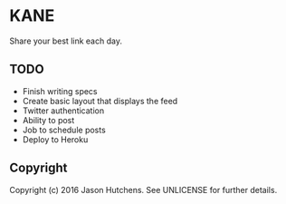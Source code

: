 KANE
====

Share your best link each day.

TODO
----

* Finish writing specs
* Create basic layout that displays the feed
* Twitter authentication
* Ability to post
* Job to schedule posts
* Deploy to Heroku

Copyright
---------

Copyright (c) 2016 Jason Hutchens. See UNLICENSE for further details.
